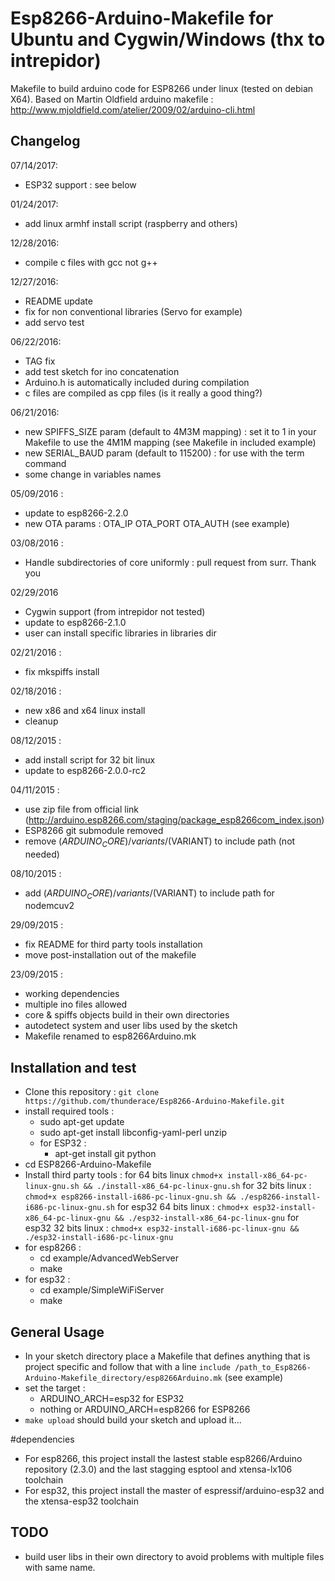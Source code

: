 # Esp8266-Arduino-Makefile for Ubuntu and Cygwin/Windows (thx to intrepidor)
Makefile to build arduino code for ESP8266 under linux (tested on debian X64).
Based on Martin Oldfield arduino makefile : http://www.mjoldfield.com/atelier/2009/02/arduino-cli.html

## Changelog
07/14/2017:
- ESP32 support : see below

01/24/2017:
- add linux armhf install script (raspberry and others)

12/28/2016:
- compile c files with gcc not g++ 

12/27/2016:
- README update 
- fix for non conventional libraries (Servo for example)
- add servo test

06/22/2016:
- TAG fix
- add test sketch for ino concatenation
- Arduino.h is automatically included during compilation
- c files are compiled as cpp files (is it really a good thing?)
 
06/21/2016:
- new SPIFFS_SIZE param (default to 4M3M mapping) : set it to 1 in your Makefile to use the 4M1M mapping (see Makefile in included example)
- new SERIAL_BAUD param (default to 115200) : for use with the term command 
- some change in variables names

05/09/2016 :
- update to esp8266-2.2.0
- new OTA params : OTA_IP OTA_PORT OTA_AUTH (see example)

03/08/2016 :
- Handle subdirectories of core uniformly : pull request from surr. Thank you
 
02/29/2016
- Cygwin support (from intrepidor not tested)
- update to esp8266-2.1.0
- user can install specific libraries in libraries dir
 
02/21/2016 :
- fix mkspiffs install

02/18/2016 :
- new x86 and x64 linux install
- cleanup

08/12/2015 :
- add install script for 32 bit linux
- update to esp8266-2.0.0-rc2

04/11/2015 :
- use zip file from official link (http://arduino.esp8266.com/staging/package_esp8266com_index.json)
- ESP8266 git submodule removed
- remove $(ARDUINO_CORE)/variants/$(VARIANT) to include path (not needed)

08/10/2015 : 
- add $(ARDUINO_CORE)/variants/$(VARIANT) to include path for nodemcuv2

29/09/2015 : 
- fix README for third party tools installation
- move post-installation out of the makefile

23/09/2015 : 
- working dependencies
- multiple ino files allowed
- core & spiffs objects build in their own directories
- autodetect system and user libs used by the sketch
- Makefile renamed to esp8266Arduino.mk

## Installation and test
- Clone this repository : `git clone https://github.com/thunderace/Esp8266-Arduino-Makefile.git`
- install required tools : 
  - sudo apt-get update
  - sudo apt-get install libconfig-yaml-perl unzip
  - for ESP32 : 
    -  apt-get install git python
- cd ESP8266-Arduino-Makefile
- Install third party tools : for 64 bits linux `chmod+x install-x86_64-pc-linux-gnu.sh && ./install-x86_64-pc-linux-gnu.sh` 
                              for 32 bits linux : `chmod+x esp8266-install-i686-pc-linux-gnu.sh && ./esp8266-install-i686-pc-linux-gnu.sh` 
                              for esp32 64 bits linux : `chmod+x esp32-install-x86_64-pc-linux-gnu && ./esp32-install-x86_64-pc-linux-gnu` 
                              for esp32 32 bits linux : `chmod+x esp32-install-i686-pc-linux-gnu && ./esp32-install-i686-pc-linux-gnu` 
- for esp8266 : 
  - cd example/AdvancedWebServer
  - make
- for esp32 : 
  - cd example/SimpleWiFiServer
  - make

## General Usage
- In your sketch directory place a Makefile that defines anything that is project specific and follow that with a line `include /path_to_Esp8266-Arduino-Makefile_directory/esp8266Arduino.mk` (see example)
- set the target : 
  - ARDUINO_ARCH=esp32 for ESP32
  - nothing or ARDUINO_ARCH=esp8266 for ESP8266
- `make upload` should build your sketch and upload it...

#dependencies
- For esp8266, this project install the lastest stable  esp8266/Arduino repository (2.3.0) and the last stagging esptool and xtensa-lx106 toolchain
- For esp32, this project install the master of espressif/arduino-esp32 and the xtensa-esp32 toolchain

## TODO
- build user libs in their own directory to avoid problems with multiple files with same name.


